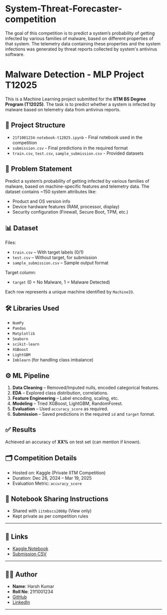 # System-Threat-Forecaster-competition
The goal of this competition is to predict a system’s probability of getting infected by various families of malware, based on different properties of that system. The telemetry data containing these properties and the system infections was generated by threat reports collected by system's antivirus software.
# Malware Detection - MLP Project T12025

This is a Machine Learning project submitted for the **IITM BS Degree Program (T12025)**. The task is to predict whether a system is infected by malware based on telemetry data from antivirus reports.

## 📁 Project Structure

- `21f1001234-notebook-t12025.ipynb` - Final notebook used in the competition
- `submission.csv` - Final predictions in the required format
- `train.csv`, `test.csv`, `sample_submission.csv` - Provided datasets

## 🧠 Problem Statement

Predict a system’s probability of getting infected by various families of malware, based on machine-specific features and telemetry data. The dataset contains ~150 system attributes like:

- Product and OS version info
- Device hardware features (RAM, processor, display)
- Security configuration (Firewall, Secure Boot, TPM, etc.)

## 📊 Dataset

Files:
- `train.csv` – With target labels (0/1)
- `test.csv` – Without target, for submission
- `sample_submission.csv` – Sample output format

Target column:
- `target` (0 = No Malware, 1 = Malware Detected)

Each row represents a unique machine identified by `MachineID`.

## 🛠️ Libraries Used

- `NumPy`
- `Pandas`
- `Matplotlib`
- `Seaborn`
- `scikit-learn`
- `XGBoost`
- `LightGBM`
- `Imblearn` (for handling class imbalance)

## ⚙️ ML Pipeline

1. **Data Cleaning** – Removed/Imputed nulls, encoded categorical features.
2. **EDA** – Explored class distribution, correlations.
3. **Feature Engineering** – Label encoding, scaling, etc.
4. **Modeling** – Tried XGBoost, LightGBM, RandomForest.
5. **Evaluation** – Used `accuracy_score` as required.
6. **Submission** – Saved predictions in the required `id` and `target` format.

## ✅ Results

Achieved an accuracy of **XX%** on test set (can mention if known).

## 🗂️ Competition Details

- Hosted on: Kaggle (Private IITM Competition)
- Duration: Dec 26, 2024 – Mar 19, 2025
- Evaluation Metric: `accuracy_score`

## 📎 Notebook Sharing Instructions

- Shared with `iitmbscs2008p` (View only)
- Kept private as per competition rules

---

## 🔗 Links

- [Kaggle Notebook](#) <!-- Add actual link -->
- [Submission CSV](./submission.csv)

---

## 👨‍💻 Author

- **Name**: Harsh Kumar  
- **Roll No**: 21f1001234  
- [GitHub](https://github.com/HarshKumar000)  
- [LinkedIn](https://www.linkedin.com/in/harsh-kumar-b20633233)

---


